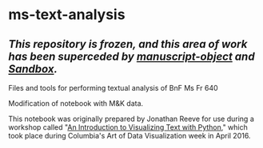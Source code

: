 # ms-text-analysis

## *This repository is frozen, and this area of work has been superceded by [manuscript-object](https://github.com/cu-mkp/manuscript-object) and [Sandbox](https://github.com/cu-mkp/sandbox).*

Files and tools for performing textual analysis of BnF Ms Fr 640

Modification of notebook with M&K data.

This notebook was originally prepared by Jonathan Reeve for use during a workshop called "[An Introduction to Visualizing Text with Python](https://github.com/JonathanReeve/workshop-dataviz-2017)," which took place during Columbia's Art of Data Visualization week in April 2016.
